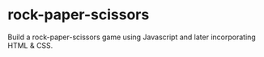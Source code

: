 # rock-paper-scissors

Build a rock-paper-scissors game using Javascript and later incorporating HTML & CSS.